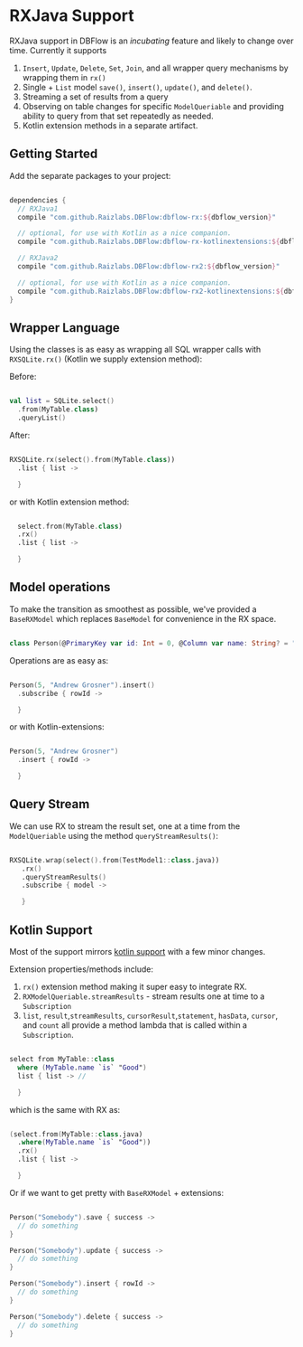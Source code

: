 # RXJava Support

RXJava support in DBFlow is an _incubating_ feature and likely to change over time.
Currently it supports
  1. `Insert`, `Update`, `Delete`, `Set`, `Join`, and all wrapper query mechanisms by wrapping them in `rx()`
  2. Single + `List` model `save()`, `insert()`, `update()`, and `delete()`.
  3. Streaming a set of results from a query
  4. Observing on table changes for specific `ModelQueriable` and providing ability to query from that set repeatedly as needed.
  5. Kotlin extension methods in a separate artifact.

## Getting Started

Add the separate packages to your project:
```groovy

dependencies {
  // RXJava1
  compile "com.github.Raizlabs.DBFlow:dbflow-rx:${dbflow_version}"

  // optional, for use with Kotlin as a nice companion.
  compile "com.github.Raizlabs.DBFlow:dbflow-rx-kotlinextensions:${dbflow_version}"

  // RXJava2
  compile "com.github.Raizlabs.DBFlow:dbflow-rx2:${dbflow_version}"

  // optional, for use with Kotlin as a nice companion.
  compile "com.github.Raizlabs.DBFlow:dbflow-rx2-kotlinextensions:${dbflow_version}"
}

```

## Wrapper Language
Using the classes is as easy as wrapping all SQL wrapper calls with `RXSQLite.rx()` (Kotlin we supply extension method):

Before:
```kotlin

val list = SQLite.select()
  .from(MyTable.class)
  .queryList()

```

After:

```kotlin

RXSQLite.rx(select().from(MyTable.class))
  .list { list ->

  }

```

or with Kotlin extension method:
```kotlin

  select.from(MyTable.class)
  .rx()
  .list { list ->

  }

```

## Model operations
To make the transition as smoothest as possible, we've provided a `BaseRXModel` which replaces `BaseModel` for convenience in the RX space.

```kotlin

class Person(@PrimaryKey var id: Int = 0, @Column var name: String? = "") : BaseRXModel

```

Operations are as easy as:
```kotlin

Person(5, "Andrew Grosner").insert()
  .subscribe { rowId ->

  }

```

or with Kotlin-extensions:
```kotlin

Person(5, "Andrew Grosner")
  .insert { rowId ->

  }

```

## Query Stream

We can use RX to stream the result set, one at a time from the `ModelQueriable` using
the method `queryStreamResults()`:

```kotlin

RXSQLite.wrap(select().from(TestModel1::class.java))
   .rx()
   .queryStreamResults()
   .subscribe { model ->

   }

```

## Kotlin Support

Most of the support mirrors [kotlin support](/usage2/KotlinSupport.md) with a few
minor changes.

Extension properties/methods include:
  1. `rx()` extension method making it super easy to integrate RX.
  2. `RXModelQueriable.streamResults`  - stream results one at time to a `Subscription`
  3.  `list`, `result`,`streamResults`, `cursorResult`,`statement`, `hasData`, `cursor`, and `count` all provide a method lambda that is called within a `Subscription`.

```kotlin

select from MyTable::class
  where (MyTable.name `is` "Good")
  list { list -> //

  }

```

which is the same with RX as:

```kotlin

(select.from(MyTable::class.java)
  .where(MyTable.name `is` "Good"))
  .rx()
  .list { list ->

  }

```


Or if we want to get pretty with `BaseRXModel` + extensions:

```kotlin

Person("Somebody").save { success ->
  // do something
}

Person("Somebody").update { success ->
  // do something
}

Person("Somebody").insert { rowId ->
  // do something
}

Person("Somebody").delete { success ->
  // do something
}

```

